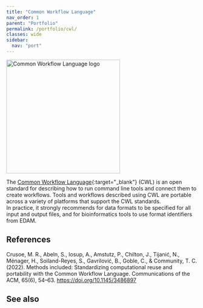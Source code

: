 ```yaml
---
title: "Common Workflow Language"
nav_order: 1
parent: "Portfolio"
permalink: /portfolio/cwl/
classes: wide
sidebar:
  nav: "port"
---
```


<div style="display: flex; align-items: center; gap: 1em; margin-bottom: 1em;">
  <img src="{{ '/assets/images/cwl.png' | relative_url }}" alt="Common Workflow Language logo" style="width: 300px; height: auto;">
  <h2 style="margin: 0;"></h2>
</div>

The [Common Workflow Language](https://www.commonwl.org/){:target="_blank"} (CWL) is an open standard for describing how to run command line tools and connect them to create workflows. Tools and workflows described using CWL are portable across a variety of platforms that support the CWL standards.  
In practice, it strongly recommends for data formats to be specified for all input and output files, and for bioinformatics tools to use format identifiers from EDAM. 

## References

Crusoe, M. R., Abeln, S., Iosup, A., Amstutz, P., Chilton, J., Tijanić, N., Ménager, H., Soiland-Reyes, S., Gavrilović, B., Goble, C., & Community, T. C. (2022). Methods included: Standardizing computational reuse and portability with the Common Workflow Language. Communications of the ACM, 65(6), 54–63. https://doi.org/10.1145/3486897 

## See also
